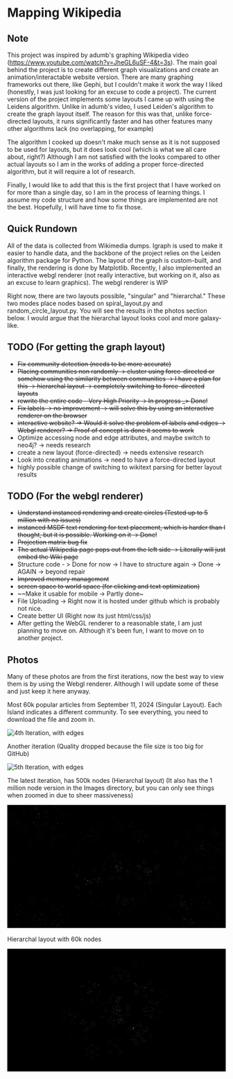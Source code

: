 # Mapping Wikipedia

## Note
This project was inspired by adumb's graphing Wikipedia video (https://www.youtube.com/watch?v=JheGL6uSF-4&t=3s). The main goal behind the project is to create different graph visualizations and create an animation/interactable website version. There are many graphing frameworks out there, like Gephi, but I couldn't make it work the way I liked (honestly, I was just looking for an excuse to code a project). The current version of the project implements some layouts I came up with using the Leidens algorithm. Unlike in adumb's video, I used Leiden's algorithm to create the graph layout itself. The reason for this was that, unlike force-directed layouts, it runs significantly faster and has other features many other algorithms lack (no overlapping, for example) 

The algorithm I cooked up doesn't make much sense as it is not supposed to be used for layouts, but it does look cool (which is what we all care about, right?)
Although I am not satisfied with the looks compared to other actual layouts so I am in the works of adding a proper force-directed algorithm, but it will require a lot of research. 

Finally, I would like to add that this is the first project that I have worked on for more than a single day, so I am in the process of learning things. I assume my code structure and how some things are implemented are not the best. Hopefully, I will have time to fix those. 

## Quick Rundown
All of the data is collected from Wikimedia dumps. Igraph is used to make it easier to handle data, and the backbone of the project relies on the Leiden algorithm package for Python. The layout of the graph is custom-built, and finally, the rendering is done by Matplotlib. Recently, I also implemented an interactive webgl renderer (not really interactive, but working on it, also as an excuse to learn graphics). The webgl renderer is WIP

Right now, there are two layouts possible, "singular" and "hierarchal." These two modes place nodes based on spiral_layout.py and random_circle_layout.py. You will see the results in the photos section below. I would argue that the hierarchal layout looks cool and more galaxy-like.  


## TODO (For getting the graph layout)

- ~~Fix community detection (needs to be more accurate)~~
- ~~Placing communities non randomly -> cluster using force-directed or somehow using the similarity between communities -> I have a plan for this -> hierarchal layout -> completely switching to force-directed layouts~~
- ~~rewrite the entire code - Very High Priority -> In progress _> Done!~~
- ~~Fix labels -> no improvement -> will solve this by using an interactive renderer on the browser~~
- ~~interactive website? -> Would it solve the problem of labels and edges -> Webgl renderer? -> Proof of concept is done it seems to work~~
- Optimize accessing node and edge attributes, and maybe switch to neo4j? -> needs research
- create a new layout (force-directed) -> needs extensive research
- Look into creating animations -> need to have a force-directed layout
- highly possible change of switching to wikitext parsing for better layout results 

## TODO (For the webgl renderer)

 - ~~Understand instanced rendering and create circles (Tested up to 5 million with no issues)~~
 - ~~instanced MSDF text rendering for text placement, which is harder than I thought, but it is possible. Working on it -> Done!~~
 - ~~Projection matrix bug fix~~
 - ~~The actual Wikipedia page pops out from the left side -> Literally will just embed the Wiki page~~
 - Structure code - > Done for now -> I have to structure again -> Done -> AGAIN -> beyond repair
 - ~~Improved memory management~~
 - ~~screen space to world space (for clicking and text optimization)~~
 - ~~Make it usable for mobile -> Partly done~
 - File Uploading -> Right now it is hosted under github which is probably not nice.
 - Create better UI (Right now its just html/css/js)
 - After getting the WebGL renderer to a reasonable state, I am just planning to move on. Although it's been fun, I want to move on to another project. 




## Photos

Many of these photos are from the first iterations, now the best way to view them is by using the Webgl renderer. Although I will update some of these and just keep it here anyway.

Most 60k popular articles from September 11, 2024 (Singular Layout). Each Island indicates a different community. To see everything, you need to download the file and zoom in.

![4th Iteration, with edges](https://github.com/HalilB84/Map-of-Wiki/blob/main/Images/iteration_4.png)

Another iteration (Quality dropped because the file size is too big for GitHub)

![5th Iteration, with edges](https://github.com/HalilB84/Map-of-Wiki/blob/main/Images/iteration_5_lowered.png)

The latest iteration, has 500k nodes (Hierarchal layout) (It also has the 1 million node version in the Images directory, but you can only see things when zoomed in due to sheer massiveness) 

![6th Iteration, without edges](https://github.com/HalilB84/Map-of-Wiki/blob/main/Images/iteration_6.png)

Hierarchal layout with 60k nodes

![6.5th Iteration, without edges](https://github.com/HalilB84/Map-of-Wiki/blob/main/Images/iteration_6.5.png)


